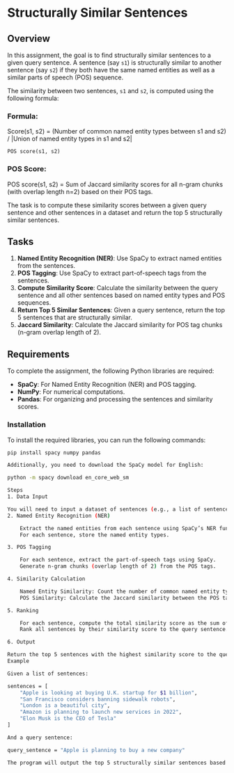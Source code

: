 # Structurally Similar Sentences

## Overview

In this assignment, the goal is to find structurally similar sentences to a given query sentence. A sentence (say `s1`) is structurally similar to another sentence (say `s2`) if they both have the same named entities as well as a similar parts of speech (POS) sequence.

The similarity between two sentences, `s1` and `s2`, is computed using the following formula:

### Formula:
Score(s1, s2) = (Number of common named entity types between s1 and s2) / |Union of named entity types in s1 and s2|

    POS score(s1, s2)


### POS Score:

POS score(s1, s2) = Sum of Jaccard similarity scores for all n-gram chunks (with overlap length n=2) based on their POS tags.


The task is to compute these similarity scores between a given query sentence and other sentences in a dataset and return the top 5 structurally similar sentences.

## Tasks

1. **Named Entity Recognition (NER)**: Use SpaCy to extract named entities from the sentences.
2. **POS Tagging**: Use SpaCy to extract part-of-speech tags from the sentences.
3. **Compute Similarity Score**: Calculate the similarity between the query sentence and all other sentences based on named entity types and POS sequences.
4. **Return Top 5 Similar Sentences**: Given a query sentence, return the top 5 sentences that are structurally similar.
5. **Jaccard Similarity**: Calculate the Jaccard similarity for POS tag chunks (n-gram overlap length of 2).

## Requirements

To complete the assignment, the following Python libraries are required:

- **SpaCy**: For Named Entity Recognition (NER) and POS tagging.
- **NumPy**: For numerical computations.
- **Pandas**: For organizing and processing the sentences and similarity scores.

### Installation

To install the required libraries, you can run the following commands:

```bash
pip install spacy numpy pandas

Additionally, you need to download the SpaCy model for English:

python -m spacy download en_core_web_sm

Steps
1. Data Input

You will need to input a dataset of sentences (e.g., a list of sentences) along with a query sentence. The input sentences will be compared with the query sentence based on their structural similarity.
2. Named Entity Recognition (NER)

    Extract the named entities from each sentence using SpaCy’s NER functionality.
    For each sentence, store the named entity types.

3. POS Tagging

    For each sentence, extract the part-of-speech tags using SpaCy.
    Generate n-gram chunks (overlap length of 2) from the POS tags.

4. Similarity Calculation

    Named Entity Similarity: Count the number of common named entity types between the query sentence and each candidate sentence. Normalize it by the union of named entity types.
    POS Similarity: Calculate the Jaccard similarity between the POS tag chunks of the query sentence and each candidate sentence.

5. Ranking

    For each sentence, compute the total similarity score as the sum of the named entity similarity and the POS similarity.
    Rank all sentences by their similarity score to the query sentence.

6. Output

Return the top 5 sentences with the highest similarity score to the query sentence.
Example

Given a list of sentences:

sentences = [
    "Apple is looking at buying U.K. startup for $1 billion",
    "San Francisco considers banning sidewalk robots",
    "London is a beautiful city",
    "Amazon is planning to launch new services in 2022",
    "Elon Musk is the CEO of Tesla"
]

And a query sentence:

query_sentence = "Apple is planning to buy a new company"

The program will output the top 5 structurally similar sentences based on named entity recognition and POS similarity.

